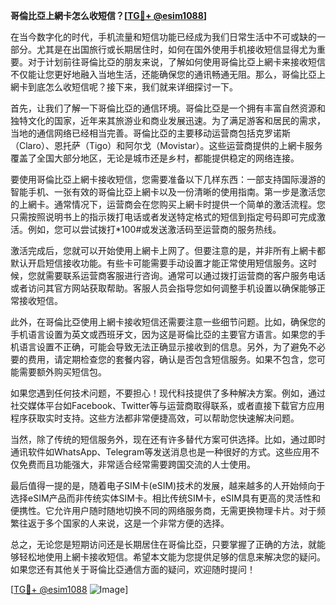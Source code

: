 **哥倫比亞上網卡怎么收短信？[[TG💪+ @esim1088](https://t.me/s/esim1088)]**

在当今数字化的时代，手机流量和短信功能已经成为我们日常生活中不可或缺的一部分。尤其是在出国旅行或长期居住时，如何在国外使用手机接收短信显得尤为重要。对于计划前往哥倫比亞的朋友来说，了解如何使用哥倫比亞上網卡来接收短信不仅能让您更好地融入当地生活，还能确保您的通讯畅通无阻。那么，哥倫比亞上網卡到底怎么收短信呢？接下来，我们就来详细探讨一下。

首先，让我们了解一下哥倫比亞的通信环境。哥倫比亞是一个拥有丰富自然资源和独特文化的国家，近年来其旅游业和商业发展迅速。为了满足游客和居民的需求，当地的通信网络已经相当完善。哥倫比亞的主要移动运营商包括克罗诺斯（Claro）、恩托萨（Tigo）和阿尔戈（Movistar）。这些运营商提供的上網卡服务覆盖了全国大部分地区，无论是城市还是乡村，都能提供稳定的网络连接。

要使用哥倫比亞上網卡接收短信，您需要准备以下几样东西：一部支持国际漫游的智能手机、一张有效的哥倫比亞上網卡以及一份清晰的使用指南。第一步是激活您的上網卡。通常情况下，运营商会在您购买上網卡时提供一个简单的激活流程。您只需按照说明书上的指示拨打电话或者发送特定格式的短信到指定号码即可完成激活。例如，您可以尝试拨打*100#或发送激活码至运营商的服务热线。

激活完成后，您就可以开始使用上網卡上网了。但要注意的是，并非所有上網卡都默认开启短信接收功能。有些卡可能需要手动设置才能正常使用短信服务。这时候，您就需要联系运营商客服进行咨询。通常可以通过拨打运营商的客户服务电话或者访问其官方网站获取帮助。客服人员会指导您如何调整手机设置以确保能够正常接收短信。

此外，在哥倫比亞使用上網卡接收短信还需要注意一些细节问题。比如，确保您的手机语言设置为英文或西班牙文，因为这是哥倫比亞的主要官方语言。如果您的手机语言设置不正确，可能会导致无法正确显示接收到的信息。另外，为了避免不必要的费用，请定期检查您的套餐内容，确认是否包含短信服务。如果不包含，您可能需要额外购买短信包。

如果您遇到任何技术问题，不要担心！现代科技提供了多种解决方案。例如，通过社交媒体平台如Facebook、Twitter等与运营商取得联系，或者直接下载官方应用程序获取实时支持。这些方法都非常便捷高效，可以帮助您快速解决问题。

当然，除了传统的短信服务外，现在还有许多替代方案可供选择。比如，通过即时通讯软件如WhatsApp、Telegram等发送消息也是一种很好的方式。这些应用不仅免费而且功能强大，非常适合经常需要跨国交流的人士使用。

最后值得一提的是，随着电子SIM卡(eSIM)技术的发展，越来越多的人开始倾向于选择eSIM产品而非传统实体SIM卡。相比传统SIM卡，eSIM具有更高的灵活性和便携性。它允许用户随时随地切换不同的网络服务商，无需更换物理卡片。对于频繁往返于多个国家的人来说，这是一个非常方便的选择。

总之，无论您是短期访问还是长期居住在哥倫比亞，只要掌握了正确的方法，就能够轻松地使用上網卡接收短信。希望本文能为您提供足够的信息来解决您的疑问。如果您还有其他关于哥倫比亞通信方面的疑问，欢迎随时提问！

[[TG💪+ @esim1088](https://t.me/s/esim1088) ![Image](https://i.postimg.cc/4NQfJmqS/Snipaste-2025-05-13-00-14-12.png)]